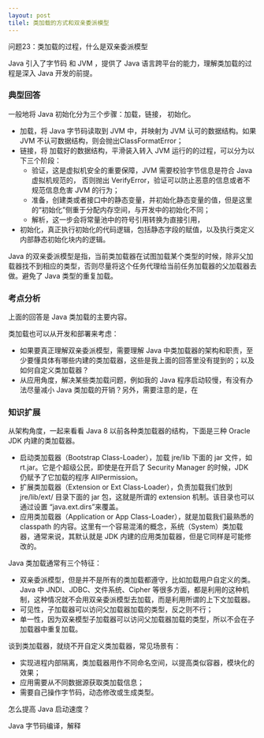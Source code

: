 ```yaml
---
layout: post
tilel: 类加载的方式和双亲委派模型
---
```

问题23：类加载的过程，什么是双亲委派模型

Java 引入了字节码 和 JVM ，提供了 Java 语言跨平台的能力，理解类加载的过程是深入 Java 开发的前提。

### 典型回答

一般地将 Java 初始化分为三个步骤：加载，链接， 初始化。

* 加载，将 Java 字节码读取到 JVM 中，并映射为 JVM 认可的数据结构。如果 JVM 不认可数据结构，则会抛出ClassFormatError；
* 链接，将 加载好的数据结构，平滑装入转入 JVM 运行的的过程，可以分为以下三个阶段：
  * 验证，这是虚拟机安全的重要保障，JVM 需要校验字节信息是符合 Java 虚拟机规范的， 否则抛出 VerifyError，验证可以防止恶意的信息或者不规范信息危害 JVM 的行为；
  * 准备，创建类或者接口中的静态变量，并初始化静态变量的值，但是这里的“初始化”侧重于分配内存空间，与开发中的初始化不同；
  * 解析，这一步会将常量池中的符号引用转换为直接引用，
* 初始化，真正执行初始化的代码逻辑，包括静态字段的赋值，以及执行类定义内部静态初始化块内的逻辑。


Java 的双亲委派模型是指，当前类加载器在试图加载某个类型的时候，除非父加载器找不到相应的类型，否则尽量将这个任务代理给当前任务加载器的父加载器去做。避免了 Java 类型的重复加载。

### 考点分析

上面的回答是 Java 类加载的主要内容。

类加载也可以从开发和部署来考虑：
* 如果要真正理解双亲委派模型，需要理解 Java 中类加载器的架构和职责，至少要懂具体有哪些内建的类加载器，这些是我上面的回答里没有提到的；以及如何自定义类加载器？
* 从应用角度，解决某些类加载问题，例如我的 Java 程序启动较慢，有没有办法尽量减小 Java 类加载的开销？另外，需要注意的是，在 

### 知识扩展

从架构角度，一起来看看 Java 8 以前各种类加载器的结构，下面是三种 Oracle JDK 内建的类加载器。
* 启动类加载器（Bootstrap Class-Loader），加载 jre/lib 下面的 jar 文件，如 rt.jar。它是个超级公民，即使是在开启了 Security Manager 的时候，JDK 仍赋予了它加载的程序 AllPermission。
* 扩展类加载器（Extension or Ext Class-Loader），负责加载我们放到 jre/lib/ext/ 目录下面的 jar 包，这就是所谓的 extension 机制。该目录也可以通过设置 “java.ext.dirs”来覆盖。
* 应用类加载器（Application or App Class-Loader），就是加载我们最熟悉的 classpath 的内容。这里有一个容易混淆的概念，系统（System）类加载器，通常来说，其默认就是 JDK 内建的应用类加载器，但是它同样是可能修改的。

Java 类加载通常有三个特征：
* 双亲委派模型，但是并不是所有的类加载都遵守，比如加载用户自定义的类。Java 中 JNDI、JDBC、文件系统、Cipher 等很多方面，都是利用的这种机制，这种情况就不会用双亲委派模型去加载，而是利用所谓的上下文加载器。
* 可见性，子加载器可以访问父加载器加载的类型，反之则不行；
* 单一性，因为双亲模型子加载器可以访问父加载器加载的类型，所以不会在子加载器中重复加载。

谈到类加载器，就绕不开自定义类加载器，常见场景有：
* 实现进程内部隔离，类加载器用作不同命名空间，以提高类似容器，模块化的效果；
* 应用需要从不同数据源获取类加载信息；
* 需要自己操作字节码，动态修改或生成类型。

怎么提高 Java 启动速度？

Java 字节码编译，解释